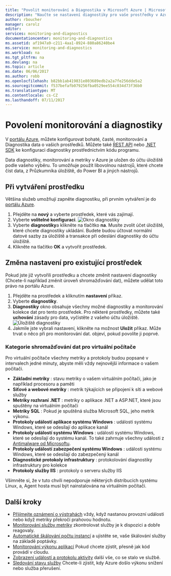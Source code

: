 ```yaml
---
title: "Povolit monitorování a Diagnostika v Microsoft Azure | Microsoft Docs"
description: "Naučte se nastavení diagnostiky pro vaše prostředky v Azure."
author: rboucher
manager: carolz
editor: 
services: monitoring-and-diagnostics
documentationcenter: monitoring-and-diagnostics
ms.assetid: af1947a9-c211-4aa1-8924-880a86240be4
ms.service: monitoring-and-diagnostics
ms.workload: na
ms.tgt_pltfrm: na
ms.devlang: na
ms.topic: article
ms.date: 06/06/2017
ms.author: robb
ms.openlocfilehash: b82bb1ab419831e803689edb2a2a7fe256dde5a2
ms.sourcegitcommit: f537befafb079256fba0529ee554c034d73f36b0
ms.translationtype: MT
ms.contentlocale: cs-CZ
ms.lasthandoff: 07/11/2017
---
```

# <a name="enable-monitoring-and-diagnostics"></a>Povolení monitorování a diagnostiky
V [portálu Azure](https://portal.azure.com), můžete konfigurovat bohaté, časté, monitorování a Diagnostika data o vašich prostředků. Můžete také [REST API](https://msdn.microsoft.com/library/azure/dn931932.aspx) nebo [.NET SDK](http://www.nuget.org/packages/Microsoft.Azure.Management.Monitor) ke konfiguraci diagnostiky prostřednictvím kódu programu.

Data diagnostiky, monitorování a metriky v Azure je uložen do účtu úložiště podle vašeho výběru. To umožňuje použít libovolnou nástrojů, které chcete číst data, z Průzkumníka úložiště, do Power BI a jiných nástrojů.

## <a name="when-you-create-a-resource"></a>Při vytváření prostředku
Většina služeb umožňují zapněte diagnostiku, při prvním vytváření je do [portálu Azure](https://portal.azure.com).

1. Přejděte na **nový** a vyberte prostředek, které vás zajímají.
2. Vyberte **volitelné konfiguraci**.
    ![Okno diagnostiky](./media/insights-how-to-use-diagnostics/Insights_CreateTime.png)
3. Vyberte **diagnostiky**a klikněte na tlačítko **na**. Musíte zvolit účet úložiště, které chcete diagnostiky ukládání. Budete budou účtovat normální datové sazby za úložiště a transakce při odeslání diagnostiky do účtu úložiště.
4. Klikněte na tlačítko **OK** a vytvořit prostředek.

## <a name="change-settings-for-an-existing-resource"></a>Změna nastavení pro existující prostředek
Pokud jste již vytvořili prostředku a chcete změnit nastavení diagnostiky (Chcete-li například změnit úroveň shromažďování dat), můžete udělat toto právo na portálu Azure.

1. Přejděte na prostředek a kliknutím **nastavení** příkaz.
2. Vyberte **diagnostiky**.
3. **Diagnostiky** okno obsahuje všechny možné diagnostiky a monitorování kolekce dat pro tento prostředek. Pro některé prostředky, můžete také **uchování** zásady pro data, vyčistěte z vašeho účtu úložiště.
    ![Úložiště diagnostiky](./media/insights-how-to-use-diagnostics/Insights_StorageDiagnostics.png)
4. Jakmile jste vybrali nastavení, klikněte na možnost **Uložit** příkaz. Může trvat o něco při pro monitorování dat. objeví, pokud povolíte ji poprvé.

### <a name="categories-of-data-collection-for-virtual-machines"></a>Kategorie shromažďování dat pro virtuální počítače
Pro virtuální počítače všechny metriky a protokoly budou popsané v intervalech jedné minuty, abyste měli vždy nejnovější informace o vašem počítači.

* **Základní metriky** : stavu metriky o vašem virtuálním počítači, jako je například procesoru a paměti
* **Síťové a webové metriky** : metrik týkajících se připojení k síti a webové služby
* **Metriky rozhraní .NET** : metriky o aplikace .NET a ASP.NET, které jsou spuštěny na virtuálním počítači
* **Metriky SQL** : Pokud je spuštěná služba Microsoft SQL, jeho metrik výkonu.
* **Protokoly událostí aplikace systému Windows** : události systému Windows, které se odesílají do aplikace kanál
* **Protokoly událostí systému Windows** : události systému Windows, které se odesílají do systému kanál. To také zahrnuje všechny události z [Antimalware od Microsoftu](http://go.microsoft.com/fwlink/?LinkID=404171&clcid=0x409).
* **Protokoly událostí zabezpečení systému Windows** : události systému Windows, které se odesílají do zabezpečený kanál
* **Diagnostické protokoly infrastruktury** : protokolování diagnostiky infrastruktury pro kolekce
* **Protokoly služby IIS** : protokoly o serveru služby IIS

Všimněte si, že v tuto chvíli nepodporuje některých distribucích systému Linux, a, Agent hosta musí být nainstalována na virtuálním počítači.

## <a name="next-steps"></a>Další kroky
* [Přijímejte oznámení o výstrahách](insights-receive-alert-notifications.md) vždy, když nastanou provozní události nebo když metriky překročí prahovou hodnotu.
* [Monitorování služby metriky](insights-how-to-customize-monitoring.md) zkontrolovat služby je k dispozici a dobře reagovaly.
* [Automatické škálování počtu instancí](insights-how-to-scale.md) a ujistěte se, vaše škálování služby na základě poptávky.
* [Monitorování výkonu aplikací](../application-insights/app-insights-azure-web-apps.md) Pokud chcete zjistit, přesně jak kód provádí v cloudu.
* [Zobrazení událostí a protokolu aktivity](insights-debugging-with-events.md) další vše, co se stalo ve službě.
* [Sledování stavu služby](insights-service-health.md) Chcete-li zjistit, kdy Azure došlo výkonu snížení nebo služba přerušení.

